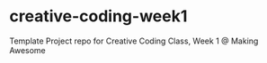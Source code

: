 creative-coding-week1
=====================

Template Project repo for Creative Coding Class, Week 1 @ Making Awesome
